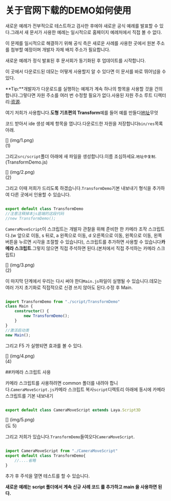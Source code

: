 # 	关于官网下载的DEMO如何使用

새로운 예례가 전부적으로 테스트하고 검사한 후에야 새로운 공식 예례를 발표할 수 있다.그래서 새 문서가 사용한 예례는 일시적으로 홈페이지 예례처에서 직접 볼 수 없다.

이 문제를 일시적으로 해결하기 위해 공식 측은 새로운 사례를 사용한 곳에서 원본 주소를 첨부할 예정이며 개발자 자체 배치 주소가 필요합니다.

새로운 예례가 정식 발표된 후 문서회가 동기화된 후 업데이트를 시작합니다.

이 곳에서 다운로드된 데모는 어떻게 사용할지 알 수 있다면 이 문서를 바로 뛰어넘을 수 있다.

**Tip:**개발자가 다운로드를 실행하는 예제가 계속 하나의 항목을 사용할 것을 건의합니다.그렇다면 자원 주소를 여러 번 수정할 필요가 없다.사용된 자원 주소 루트 디렉터리:[资源](http://localhost/LayaAir2_Auto/%3Chttps://github.com/layabox/layaair-demo/tree/master/h5/res/threeDimen%3E).

여기 저희가 사용합니다.**도형 기초편의 Transform**예를 들어 예를 만들다[地址](http://localhost/LayaAir2_Auto/%3Chttps://github.com/layabox/layaair-demo/blob/master/h5/3d/js/LayaAir3D_Sprite3D/TransformDemo.js%3E)무엇

코드 받아서 ide 생성 예제 항목을 엽니다.다운로드한 자원을 저장합니다`bin/res`목록 아래.

[] (img/1.png)<br>(1)

그리고`src/script`폴더 아래에 새 파일을 생성합니다.이름 조심하세요.`地址中复制`.(TransformDemo.js)

[] (img/2.png)<br>(2)

그리고 이때 저희가 드리도록 하겠습니다.`TransformDemo`기본 내보내기 형식을 추가하여 다른 곳에서 인용할 수 있습니다.


```javascript

export default class TransformDemo
//注意注释掉本js底端的这段代码
//new TransformDemo();
```


`CameraMoveScript`이 스크립트는 개발자 관찰을 위해 준비한 한 카메라 조작 스크립트다.(w 앞으로 이동, s 뒤로, a 왼쪽으로 이동, d 오른쪽으로 이동, 왼쪽으로 이동, 왼쪽 버튼을 누르면 시각을 조절할 수 있습니다), 스크립트를 추가하면 사용할 수 있습니다**카메라 스크립트**.그렇지 않으면 직접 주석하면 된다.(본처에서 직접 주석하는 카메라 스크립트)

[] (img/3.png)<br>(2)

이 마지막 단계에서 우리는 다시 써야 한다`Main.js`파일이 실행될 수 있습니다.데모는 여러 가지 초기화로 직접적으로 신경 쓰지 않아도 된다.수정 후 Main.


```typescript

import TransformDemo from "./script/TransformDemo"
class Main {
	constructor() {
		new TransformDemo();
	}
}
//激活启动类
new Main();
```


그리고 F5 가 실행되면 효과를 볼 수 있다.

[] (img/4.png)<br>(4)

##카메라 스크립트 사용

카메라 스크립트를 사용하려면 common 폴더를 내려야 합니다.`CameraMoveScript.js`카메라 스크립트 복사`script`디렉토리 아래에 동시에 카메라 스크립트를 기본 내보내기


```typescript

export default class CameraMoveScript extends Laya.Script3D
```


[] (img/5.png)<br>(도 5)

그리고 저희가 있습니다.`TransformDemo`들여오다`CameraMoveScript`.


```javascript

import CameraMoveScript from "./CameraMoveScript"
export default class TransformDemo{
    //....省略
}
```


추가 후 주석을 열면 테스트를 할 수 있습니다.

**새로운 예례는 script 폴더에서 계속 신규 사례 코드 를 추가하고 main 을 사용하면 된다.**